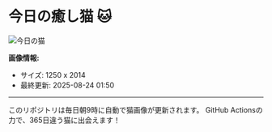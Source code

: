 # 今日の癒し猫 🐱

![今日の猫](https://cdn2.thecatapi.com/images/eJUcA5Wt-.jpg)

**画像情報:**
- サイズ: 1250 x 2014
- 最終更新: 2025-08-24 01:50

---

このリポジトリは毎日朝9時に自動で猫画像が更新されます。
GitHub Actionsの力で、365日違う猫に出会えます！

